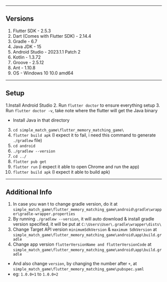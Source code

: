---------
Versions
---------
1. Flutter SDK - 2.5.3 
2. Dart (Comes with Flutter SDK) -  2.14.4
3. Gradle - 6.7
4. Java JDK - 15
5. Android Studio - 2023.1.1 Patch 2
6. Kotlin - 1.3.72
7. Groove - 2.5.12
8. Ant - 1.10.8
9. OS - Windows 10 10.0 amd64

--------
Setup
--------
1.Install Android Studio
2. Run `flutter doctor` to ensure everything setup
3. Run `flutter doctor -v`, take note where the flutter will get the Java binary
- Install Java in that directory
3. `cd simple_match_game\flutter_memory_matching_game\`
4. `flutter build apk` (I expect it to fail, i need this command to generate `./gradlew` file)
5. `cd android`
6. `./gradlew --version`
7. `cd ../`
8. `flutter pub get`
9. `flutter run` (i expect it able to open Chrome and run the app)
10. `flutter build apk` (I expect it able to build apk)


--------
Additional Info
--------
1. In case you wan t to change gradle version, do it at `simple_match_game\flutter_memory_matching_game\android\gradle\wrapper\gradle-wrapper.properties`
2. By running `./gradlew --version`, it will auto download & install gradle version specified, it will be put at `C:\Users\User\.gradle\wrapper\dists\`
3. Change Target API version `minimumSdkVersion` & `maximum SdkVersion` at `simple_match_game\flutter_memory_matching_game\android\app\build.gradle`
4. Change app version `flutterVersionName and flutterVersionCode` at `simple_match_game\flutter_memory_matching_game\android\app\build.gradle`
- And also change `version`, by changing the number after `+`, at `simple_match_game\flutter_memory_matching_game\pubspec.yaml`
- eg: `1.0.0+1` to `1.0.0+2`

